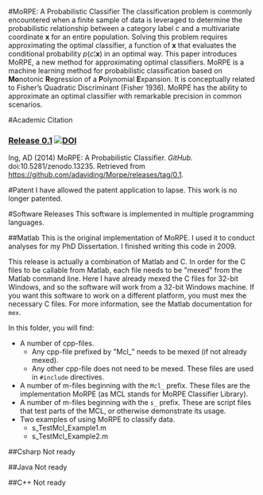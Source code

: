 #MoRPE:  A Probabilistic Classifier
The classification problem is commonly encountered when a finite sample of data is leveraged to determine the probabilistic relationship between a category label  *c*  and a multivariate coordinate  **x**   for an entire population.  Solving this problem requires approximating the optimal classifier, a function of  **x**   that evaluates the conditional probability  *p*(*c*¦**x**)  in an optimal way.  This paper introduces MoRPE, a new method for approximating optimal classifiers.  MoRPE is a machine learning method for probabilistic classification based on **Mo**notonic **R**egression of a **P**olynomial **E**xpansion.  It is conceptually related to Fisher’s Quadratic Discriminant (Fisher 1936).  MoRPE has the ability to approximate an optimal classifier with remarkable precision in common scenarios.

#Academic Citation
### [Release 0.1](https://github.com/adaviding/Morpe/releases/tag/0.1) [![DOI](https://zenodo.org/badge/doi/10.5281/zenodo.13235.svg)](http://dx.doi.org/10.5281/zenodo.13235)

Ing, AD (2014) MoRPE:  A Probabilistic Classifier.  *GitHub*.  doi:10.5281/zenodo.13235.  Retrieved from https://github.com/adaviding/Morpe/releases/tag/0.1.

#Patent
I have allowed the patent application to lapse.  This work is no longer patented.

#Software Releases
This software is implemented in multiple programming languages.

##Matlab
This is the original implementation of MoRPE.  I used it to conduct analyses for my PhD Dissertation.  I finished writing this code in 2009.

This release is actually a combination of Matlab and C.  In order for the C files to be callable from Matlab, each file needs to be "mexed" from the Matlab command line.  Here I have already mexed the C files for 32-bit Windows, and so the software will work from a 32-bit Windows machine.  If you want this software to work on a different platform, you must mex the necessary C files.  For more information, see the Matlab documentation for `mex`.

In this folder, you will find:
* A number of cpp-files.
	* Any cpp-file prefixed by "Mcl_" needs to be mexed (if not already mexed).
	* Any other cpp-file does not need to be mexed.  These files are used in `#include` directives.
* A number of m-files beginning with the `Mcl_` prefix.  These files are the implementation MoRPE (as MCL stands for MoRPE Classifier Library).
* A number of m-files beginning with the `s_` prefix.  These are script files that test parts of the MCL, or otherwise demonstrate its usage.
* Two examples of using MoRPE to classify data.
	* s_TestMcl_Example1.m
	* s_TestMcl_Example2.m
	
##Csharp
Not ready

##Java
Not ready

##C++
Not ready